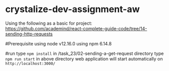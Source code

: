 # crystalize-dev-assignment-aw
Using the following as a basic for project:
https://github.com/academind/react-complete-guide-code/tree/14-sending-http-requests

#Prerequisite
using node v12.16.0
using npm 6.14.8

#run
type `npm install` in /task_23/02-sending-a-get-request directory
type `npm run start` in above directory
web application will start automatically on `http://localhost:3000/`